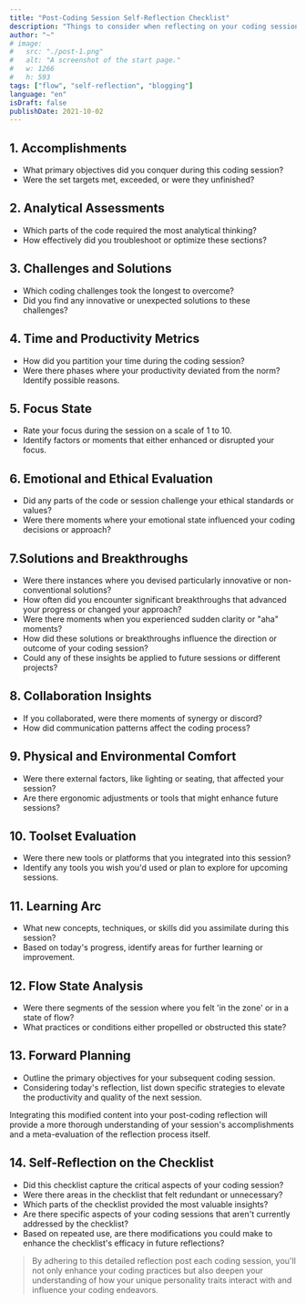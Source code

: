 ```yaml
---
title: "Post-Coding Session Self-Reflection Checklist"
description: "Things to consider when reflecting on your coding session."
author: "~"
# image:
#   src: "./post-1.png"
#   alt: "A screenshot of the start page."
#   w: 1266
#   h: 593
tags: ["flow", "self-reflection", "blogging"]
language: "en"
isDraft: false
publishDate: 2021-10-02
---
```


## 1. Accomplishments

- What primary objectives did you conquer during this coding session?
- Were the set targets met, exceeded, or were they unfinished?

## 2. Analytical Assessments

- Which parts of the code required the most analytical thinking?
- How effectively did you troubleshoot or optimize these sections?

## 3. Challenges and Solutions

- Which coding challenges took the longest to overcome?
- Did you find any innovative or unexpected solutions to these challenges?

## 4. Time and Productivity Metrics

- How did you partition your time during the coding session?
- Were there phases where your productivity deviated from the norm? Identify possible reasons.

## 5. Focus State

- Rate your focus during the session on a scale of 1 to 10.
- Identify factors or moments that either enhanced or disrupted your focus.

## 6. Emotional and Ethical Evaluation

- Did any parts of the code or session challenge your ethical standards or values?
- Were there moments where your emotional state influenced your coding decisions or approach?

## 7.Solutions and Breakthroughs

- Were there instances where you devised particularly innovative or non-conventional solutions?
- How often did you encounter significant breakthroughs that advanced your progress or changed your approach?
- Were there moments when you experienced sudden clarity or "aha" moments?
- How did these solutions or breakthroughs influence the direction or outcome of your coding session?
- Could any of these insights be applied to future sessions or different projects?

## 8. Collaboration Insights

- If you collaborated, were there moments of synergy or discord?
- How did communication patterns affect the coding process?

## 9. Physical and Environmental Comfort

- Were there external factors, like lighting or seating, that affected your session?
- Are there ergonomic adjustments or tools that might enhance future sessions?

## 10. Toolset Evaluation

- Were there new tools or platforms that you integrated into this session?
- Identify any tools you wish you'd used or plan to explore for upcoming sessions.

## 11. Learning Arc

- What new concepts, techniques, or skills did you assimilate during this session?
- Based on today's progress, identify areas for further learning or improvement.

## 12. Flow State Analysis

- Were there segments of the session where you felt 'in the zone' or in a state of flow?
- What practices or conditions either propelled or obstructed this state?

## 13. Forward Planning

- Outline the primary objectives for your subsequent coding session.
- Considering today's reflection, list down specific strategies to elevate the productivity and quality of the next session.

Integrating this modified content into your post-coding reflection will provide a more thorough understanding of your session's accomplishments and a meta-evaluation of the reflection process itself.

## 14. Self-Reflection on the Checklist

- Did this checklist capture the critical aspects of your coding session?
- Were there areas in the checklist that felt redundant or unnecessary?
- Which parts of the checklist provided the most valuable insights?
- Are there specific aspects of your coding sessions that aren't currently addressed by the checklist?
- Based on repeated use, are there modifications you could make to enhance the checklist's efficacy in future reflections?

> By adhering to this detailed reflection post each coding session, you'll not only enhance your coding practices but also deepen your understanding of how your unique personality traits interact with and influence your coding endeavors.
